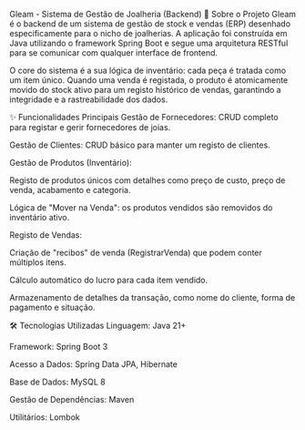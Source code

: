 Gleam - Sistema de Gestão de Joalheria (Backend)
📖 Sobre o Projeto
Gleam é o backend de um sistema de gestão de stock e vendas (ERP) desenhado especificamente para o nicho de joalherias. A aplicação foi construída em Java utilizando o framework Spring Boot e segue uma arquitetura RESTful para se comunicar com qualquer interface de frontend.

O core do sistema é a sua lógica de inventário: cada peça é tratada como um item único. Quando uma venda é registada, o produto é atomicamente movido do stock ativo para um registo histórico de vendas, garantindo a integridade e a rastreabilidade dos dados.

✨ Funcionalidades Principais
Gestão de Fornecedores: CRUD completo para registar e gerir fornecedores de joias.

Gestão de Clientes: CRUD básico para manter um registo de clientes.

Gestão de Produtos (Inventário):

Registo de produtos únicos com detalhes como preço de custo, preço de venda, acabamento e categoria.

Lógica de "Mover na Venda": os produtos vendidos são removidos do inventário ativo.

Registo de Vendas:

Criação de "recibos" de venda (RegistrarVenda) que podem conter múltiplos itens.

Cálculo automático do lucro para cada item vendido.

Armazenamento de detalhes da transação, como nome do cliente, forma de pagamento e situação.

🛠️ Tecnologias Utilizadas
Linguagem: Java 21+

Framework: Spring Boot 3

Acesso a Dados: Spring Data JPA, Hibernate

Base de Dados: MySQL 8

Gestão de Dependências: Maven

Utilitários: Lombok
